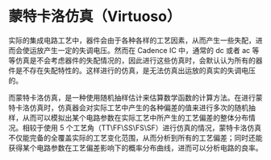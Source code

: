 # 蒙特卡洛仿真（Virtuoso）

实际的集成电路工艺中，器件会由于各种各样的工艺因素，从而产生一些失配，进而会使运放产生一定的失调电压。然而在 Cadence IC 中，通常的 dc 或者 ac 等等仿真是不会考虑器件的失配情况的，因此进行这些仿真时，会默认认为所有的器件是不存在失配特性的。这样进行的仿真，是无法仿真出运放的真实的失调电压的。 

而蒙特卡洛仿真，是一种使用随机抽样估计来估算数学函数的计算方法。在进行蒙特卡洛仿真时，仿真器会对实际工艺中产生的各种偏差的值来进行多次的随机抽样，从而可以模拟出某个电路参数在实际工艺中所产生的工艺偏差的整体分布情况。相较于使用 5 个工艺角（TT\FF\SS\FS\SF）进行仿真的情况，蒙特卡洛仿真不仅能完备的全覆盖实际的工艺变化范围，从而分析到所有的工艺偏差；同时还能获得某个电路参数在工艺偏差影响下的概率分布曲线，进而可以分析电路的良率。
